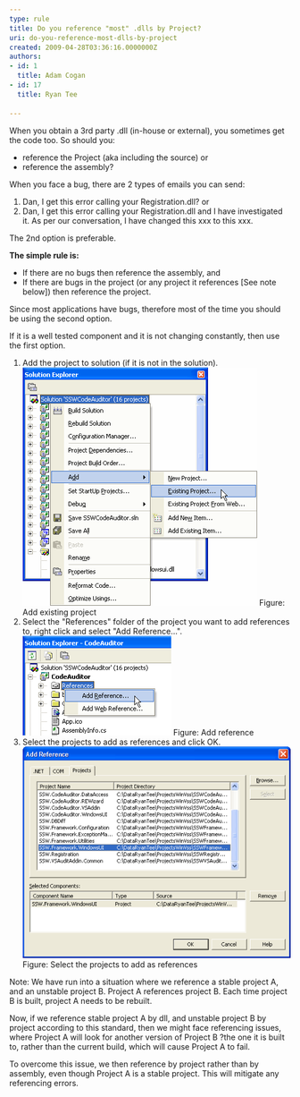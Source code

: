 ```yaml
---
type: rule
title: Do you reference "most" .dlls by Project?
uri: do-you-reference-most-dlls-by-project
created: 2009-04-28T03:36:16.0000000Z
authors:
- id: 1
  title: Adam Cogan
- id: 17
  title: Ryan Tee

---
```




<span class='intro'> 
  <p>When you obtain a 3rd party .dll (in-house or external), you sometimes get the code too. So should you&#58; </p>
<ul>
    <li>reference the Project (aka including the source) or </li>
    <li>reference the assembly? </li>
</ul>
 </span>


  <p>When you face a bug, there are 2 types of emails you can send&#58; </p>
<ol>
    <li>Dan, I get this error calling your Registration.dll? or </li>
    <li>Dan, I get this error calling your Registration.dll and I have investigated it. As per our conversation, I have changed this xxx to this xxx. </li>
</ol>
<p>The 2nd option is preferable.</p>
<b>The simple rule is&#58;</b>
<ul>
    <li>If there are no bugs then reference the assembly, and </li>
    <li>If there are bugs in the project (or any project it references [See note below]) then reference the project. </li>
</ul>
<p>Since most applications have bugs, therefore most of the time you should be using the second option.</p>
<p>If it is a well tested component and it is not changing constantly, then use the first option.</p>
<ol>
    <li>Add the project to solution (if it is not in the solution). <img class="ms-rteCustom-ImageArea" alt="Add existing project" src="./ReferenceProject1.gif" /> <span class="ms-rteCustom-FigureGood">Figure&#58; Add existing project</span> </li>
    <li>Select the &quot;References&quot; folder of the project you want to add references to, right click and select &quot;Add Reference...&quot;. <br>
    <img class="ms-rteCustom-ImageArea" alt="Add reference" src="./ReferenceProject2.gif" /> <span class="ms-rteCustom-FigureGood">Figure&#58; Add reference</span> </li>
    <li>Select the projects to add as references and click OK. <img class="ms-rteCustom-ImageArea" alt="Select projects to reference" src="./ReferenceProject3.gif" /> <span class="ms-rteCustom-FigureGood">Figure&#58; Select the projects to add as references</span> </li>
</ol>
<p>Note&#58; We have run into a situation where we reference a stable project A, and an unstable project B. Project A references project B. Each time project B is built, project A needs to be rebuilt.</p>
<p>Now, if we reference stable project A by dll, and unstable project B by project according to this standard, then we might face referencing issues, where Project A will look for another version of Project B ?the one it is built to, rather than the current build, which will cause Project A to fail.</p>
<p>To overcome this issue, we then reference by project rather than by assembly, even though Project A is a stable project. This will mitigate any referencing errors.</p>
<ul></ul>



